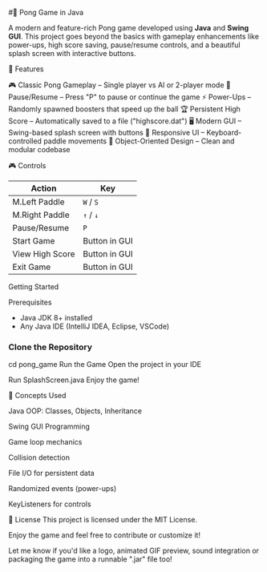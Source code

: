 #🏓 Pong Game in Java

A modern and feature-rich Pong game developed using **Java** and **Swing GUI**. This project goes beyond the basics with gameplay enhancements like power-ups, high score saving, pause/resume controls, and a beautiful splash screen with interactive buttons.

🚀 Features

 🎮 Classic Pong Gameplay – Single player vs AI or 2-player mode
 🛑 Pause/Resume – Press "P" to pause or continue the game
 ⚡ Power-Ups – Randomly spawned boosters that speed up the ball
 🏆 Persistent High Score – Automatically saved to a file ("highscore.dat")
 🖥️ Modern GUI – Swing-based splash screen with buttons
 🎨 Responsive UI – Keyboard-controlled paddle movements
 🧠 Object-Oriented Design – Clean and modular codebase


🎮 Controls

| Action         | Key              |
|----------------|------------------|
| M.Left Paddle  | `W` / `S`        |
| M.Right Paddle | `↑` / `↓`        |
| Pause/Resume   | `P`              |
| Start Game     | Button in GUI    |
| View High Score| Button in GUI    |
| Exit Game      | Button in GUI    |


Getting Started

Prerequisites
- Java JDK 8+ installed
- Any Java IDE (IntelliJ IDEA, Eclipse, VSCode)

### Clone the Repository
cd pong_game
Run the Game
Open the project in your IDE

Run SplashScreen.java
Enjoy the game!

🧠 Concepts Used

Java OOP: Classes, Objects, Inheritance

Swing GUI Programming

Game loop mechanics

Collision detection

File I/O for persistent data

Randomized events (power-ups)

KeyListeners for controls


📝 License
This project is licensed under the MIT License.

Enjoy the game and feel free to contribute or customize it!


Let me know if you'd like a logo, animated GIF preview, sound integration or packaging the game into a runnable ".jar" file too!
